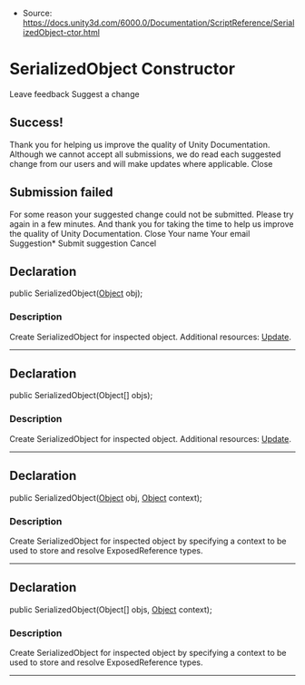 * Source: https://docs.unity3d.com/6000.0/Documentation/ScriptReference/SerializedObject-ctor.html

# SerializedObject Constructor
Leave feedback
Suggest a change
## Success!
Thank you for helping us improve the quality of Unity Documentation. Although we cannot accept all submissions, we do read each suggested change from our users and will make updates where applicable.
Close
## Submission failed
For some reason your suggested change could not be submitted. Please <a>try again</a> in a few minutes. And thank you for taking the time to help us improve the quality of Unity Documentation.
Close
Your name Your email Suggestion* Submit suggestion
Cancel
## Declaration
public SerializedObject([Object](https://docs.unity3d.com/6000.0/Documentation/ScriptReference/Object.html) obj); 
### Description
Create SerializedObject for inspected object.
Additional resources: [Update](https://docs.unity3d.com/6000.0/Documentation/ScriptReference/SerializedObject.Update.html).
* * *
## Declaration
public SerializedObject(Object[] objs); 
### Description
Create SerializedObject for inspected object.
Additional resources: [Update](https://docs.unity3d.com/6000.0/Documentation/ScriptReference/SerializedObject.Update.html).
* * *
## Declaration
public SerializedObject([Object](https://docs.unity3d.com/6000.0/Documentation/ScriptReference/Object.html) obj, [Object](https://docs.unity3d.com/6000.0/Documentation/ScriptReference/Object.html) context); 
### Description
Create SerializedObject for inspected object by specifying a context to be used to store and resolve ExposedReference types.
* * *
## Declaration
public SerializedObject(Object[] objs, [Object](https://docs.unity3d.com/6000.0/Documentation/ScriptReference/Object.html) context); 
### Description
Create SerializedObject for inspected object by specifying a context to be used to store and resolve ExposedReference types.
* * *
